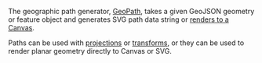 The geographic path generator, [GeoPath](https://pub.dev/documentation/d4_geo/latest/d4_geo/GeoPath-class.html), takes a given GeoJSON geometry or feature object and generates SVG path data string or [renders to a Canvas](https://observablehq.com/@d3/u-s-map-canvas).

Paths can be used with [projections]((https://pub.dev/documentation/d4_geo/latest/topics/Projections-topic.html)) or [transforms](https://pub.dev/documentation/d4_geo/latest/d4_geo/GeoTransform-class.html), or they can be used to render planar geometry directly to Canvas or SVG.